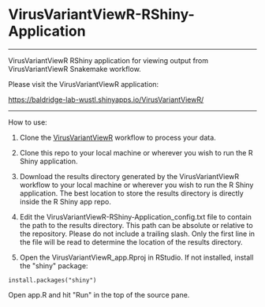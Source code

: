 # VirusVariantViewR-RShiny-Application
------
VirusVariantViewR RShiny application for viewing output from VirusVariantViewR Snakemake workflow.

Please visit the VirusVariantViewR application:

https://baldridge-lab-wustl.shinyapps.io/VirusVariantViewR/

------

How to use:

1. Clone the [VirusVariantViewR](https://github.com/RachelRodgers/VirusVariantViewR) workflow to process your data.

2. Clone this repo to your local machine or wherever you wish to run the R Shiny application.

3. Download the results directory generated by the VirusVariantViewR workflow to your local machine or wherever you wish to run the R Shiny application. The best location to store the results directory is directly inside the R Shiny app repo.

4. Edit the VirusVariantViewR-RShiny-Application_config.txt file to contain the path to the results directory.  This path can be absolute or relative to the repository. Please do not include a trailing slash. Only the first line in the file will be read to determine the location of the results directory.

5. Open the VirusVariantViewR_app.Rproj in RStudio.  If not installed, install the "shiny" package:
```
install.packages("shiny")
```
Open app.R and hit "Run" in the top of the source pane.
